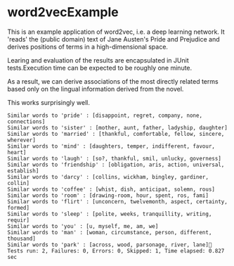 # word2vecExample

This is an example application of word2vec, i.e. a deep learning network. 
It 'reads' the (public domain) text of Jane Austen's Pride and Prejudice and derives positions of terms in a high-dimensional space.

Learing and evaluation of the results are encapsulated in JUnit tests.Execution time can be expected to be roughly one minute.

As a result, we can derive associations of the most directly related terms based only on the lingual information derived from the novel.

This works surprisingly well.

```
Similar words to 'pride' : [disappoint, regret, company, none, connections]
Similar words to 'sister' : [mother, aunt, father, ladyship, daughter]
Similar words to 'married' : [thankful, comfortable, fellow, sincere, wherever]
Similar words to 'mind' : [daughters, temper, indifferent, favour, heart]
Similar words to 'laugh' : [so?, thankful, smil, unlucky, governess]
Similar words to 'friendship' : [obligation, aris, action, universal, establish]
Similar words to 'darcy' : [collins, wickham, bingley, gardiner, collin]
Similar words to 'coffee' : [whist, dish, anticipat, solemn, rous]
Similar words to 'room' : [drawing-room, hour, spent, ros, fami]
Similar words to 'flirt' : [unconcern, twelvemonth, aspect, certainty, formed]
Similar words to 'sleep' : [polite, weeks, tranquillity, writing, requir]
Similar words to 'you' : [u, myself, me, am, we]
Similar words to 'man' : [woman, circumstance, person, different, thousand]
Similar words to 'park' : [across, wood, parsonage, river, lane]
Tests run: 2, Failures: 0, Errors: 0, Skipped: 1, Time elapsed: 0.827 sec
```

